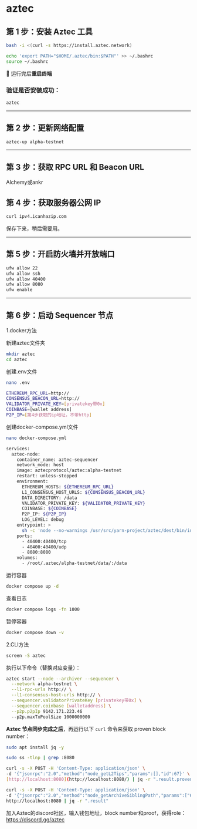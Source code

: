 # aztec

## 第 1 步：安装 Aztec 工具

```bash
bash -i <(curl -s https://install.aztec.network)
```

```bash
echo 'export PATH="$HOME/.aztec/bin:$PATH"' >> ~/.bashrc
source ~/.bashrc
```

📌 运行完后**重启终端**

### 验证是否安装成功：

```bash
aztec
```

---

## 第 2 步：更新网络配置

```bash
aztec-up alpha-testnet
```

---

## 第 3 步：获取 RPC URL 和 Beacon URL

Alchemy或ankr    
    
## 第 4 步：获取服务器公网 IP

```bash
curl ipv4.icanhazip.com
```

保存下来，稍后需要用。

---

## 第 5 步：开启防火墙并开放端口

```bash
ufw allow 22
ufw allow ssh
ufw allow 40400
ufw allow 8080
ufw enable
```

---

## 第 6 步：启动 Sequencer 节点

1.docker方法

新建aztec文件夹

```bash
mkdir aztec
cd aztec
```

创建.env文件

```bash
nano .env
```

```bash
ETHEREUM_RPC_URL=http://
CONSENSUS_BEACON_URL=http://
VALIDATOR_PRIVATE_KEY=[privatekey带0x]
COINBASE=[wallet address]
P2P_IP=[第4步获取的ip地址，不带http]
```

创建docker-compose.yml文件

```bash
nano docker-compose.yml
```

```bash
services:
  aztec-node:
    container_name: aztec-sequencer
    network_mode: host
    image: aztecprotocol/aztec:alpha-testnet
    restart: unless-stopped
    environment:
      ETHEREUM_HOSTS: ${ETHEREUM_RPC_URL}
      L1_CONSENSUS_HOST_URLS: ${CONSENSUS_BEACON_URL}
      DATA_DIRECTORY: /data
      VALIDATOR_PRIVATE_KEY: ${VALIDATOR_PRIVATE_KEY}
      COINBASE: ${COINBASE}
      P2P_IP: ${P2P_IP}
      LOG_LEVEL: debug
    entrypoint: >
      sh -c 'node --no-warnings /usr/src/yarn-project/aztec/dest/bin/index.js start --network alpha-testnet --node --archiver --sequencer'
    ports:
      - 40400:40400/tcp
      - 40400:40400/udp
      - 8080:8080
    volumes:
      - /root/.aztec/alpha-testnet/data/:/data
```

运行容器

```bash
docker compose up -d
```

查看日志

```bash
docker compose logs -fn 1000
```

暂停容器

```bash
docker compose down -v
```

2.CLI方法

```bash
screen -S aztec
```

执行以下命令（替换对应变量）：

```bash
aztec start --node --archiver --sequencer \
  --network alpha-testnet \
  --l1-rpc-urls http:// \
  --l1-consensus-host-urls http:// \
  --sequencer.validatorPrivateKey [privatekey带0x] \
  --sequencer.coinbase [walletaddress] \
  --p2p.p2pIp 9142.171.223.46
  --p2p.maxTxPoolSize 1000000000
```

**Aztec 节点同步完成之后**，再运行以下 `curl` 命令来获取 proven block number：

```bash
sudo apt install jq -y
```

```bash
sudo ss -tlnp | grep :8080
```

```bash
curl -s -X POST -H 'Content-Type: application/json' \
-d '{"jsonrpc":"2.0","method":"node_getL2Tips","params":[],"id":67}' \
[http://localhost:8080](http://localhost:8080/) | jq -r ".result.proven.number"
```

```bash
curl -s -X POST -H 'Content-Type: application/json' \
-d '{"jsonrpc":"2.0","method":"node_getArchiveSiblingPath","params":["6009","6009"],"id":67}' \
http://localhost:8080 | jq -r ".result"
```

加入Aztec的discord社区，输入钱包地址，block number和proof，获得role：
https://discord.gg/aztec
